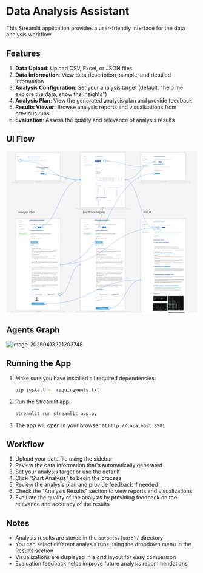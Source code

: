 # Data Analysis Assistant

This Streamlit application provides a user-friendly interface for the data analysis workflow.

## Features

1. **Data Upload**: Upload CSV, Excel, or JSON files
2. **Data Information**: View data description, sample, and detailed information
3. **Analysis Configuration**: Set your analysis target (default: "help me explore the data, show the insights")
4. **Analysis Plan**: View the generated analysis plan and provide feedback
5. **Results Viewer**: Browse analysis reports and visualizations from previous runs
6. **Evaluation**: Assess the quality and relevance of analysis results

## UI Flow
![UI Flow](UI%20Flow.png)

## Agents Graph

![image-20250413221203748](http://hexo.kygoho.win/upload/uploads/623a4c71-f49d-41a7-894f-cf65a300c818.png)

## Running the App

1. Make sure you have installed all required dependencies:
   ```bash
   pip install -r requirements.txt
   ```

2. Run the Streamlit app:
   ```bash
   streamlit run streamlit_app.py
   ```

3. The app will open in your browser at `http://localhost:8501`

## Workflow

1. Upload your data file using the sidebar
2. Review the data information that's automatically generated
3. Set your analysis target or use the default
4. Click "Start Analysis" to begin the process
5. Review the analysis plan and provide feedback if needed
6. Check the "Analysis Results" section to view reports and visualizations
7. Evaluate the quality of the analysis by providing feedback on the relevance and accuracy of the results

## Notes

- Analysis results are stored in the `outputs/{uuid}/` directory
- You can select different analysis runs using the dropdown menu in the Results section
- Visualizations are displayed in a grid layout for easy comparison
- Evaluation feedback helps improve future analysis recommendations
